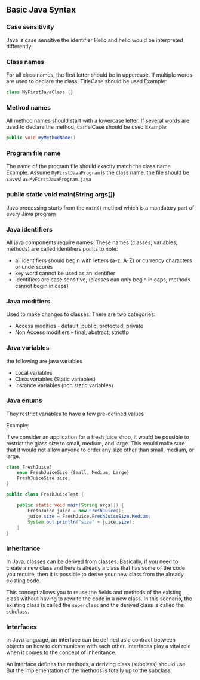 ## Basic Java Syntax
### Case sensitivity
Java is case sensitive
the identifier Hello and hello would be interpreted differently

### Class names
For all class names, the first letter should be in uppercase. If multiple words are used to declare the class, TitleCase should be used
Example:
```java
class MyFirstJavaClass {}
```

### Method names
All method names should start with a lowercase letter. If several words are used to declare the method, camelCase should be used
Example:
```java
public void myMethodName()
```

### Program file name
The name of the program file should exactly match the class name
Example:
Assume `MyFirstJavaProgram` is the class name, the file should be saved as `MyFirstJavaProgram.java`

### public static void main(String args[])
Java processing starts from the `main()` method which is a mandatory part of every Java program

### Java identifiers
All java components require names. These names (classes, variables, methods) are called identifiers
points to note:
 - all identifiers should begin with letters (a-z, A-Z) or currency characters or underscores
 -  key word cannot be used as an identifier
 - Identifiers are case sensitive, (classes can only begin in caps, methods cannot begin in caps)

### Java modifiers
Used to make changes to classes. There are two categories:
 - Access modifies - default, public, protected, private
 - Non Access modifiers - final, abstract, strictfp

### Java variables
the following are java variables
 - Local variables
 - Class variables (Static variables)
 - Instance variables (non static variables)

### Java enums
They restrict variables to have a few pre-defined values

Example:

if we consider an application for a fresh juice shop, it would be possible to restrict the glass size to small, medium, and large. This would make sure that it would not allow anyone to order any size other than small, medium, or large.

```java
class FreshJuice{
    enum FreshJuiceSize {Small, Medium, Large}
    FreshJuiceSize size;
}

public class FreshJuiceTest {

    public static void main(String args[]) {
        FreshJuice juice = new FreshJuice();
        juice.size = FreshJuice.FreshJuiceSize.Medium;
        System.out.println("size" + juice.size);
    }
}
```

### Inheritance
In Java, classes can be derived from classes. Basically, if you need to create a new class and here is already a class that has some of the code you require, then it is possible to derive your new class from the already existing code.

This concept allows you to reuse the fields and methods of the existing class without having to rewrite the code in a new class. In this scenario, the existing class is called the `superclass` and the derived class is called the `subclass`.

### Interfaces
In Java language, an interface can be defined as a contract between objects on how to communicate with each other. Interfaces play a vital role when it comes to the concept of inheritance.

An interface defines the methods, a deriving class (subclass) should use. But the implementation of the methods is totally up to the subclass.
